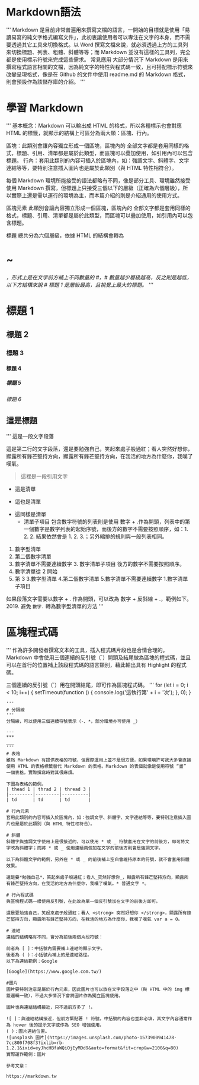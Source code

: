 # Markdown語法
'''
Markdown 是目前非常普遍用來撰寫文檔的語言，一開始的目標就是使用「易讀易寫的純文字格式編寫文件」，此初衷讓使用者可以專注在文字的本身，而不需要透過其它工具來切換格式。以 Word 撰寫文檔來說，就必須透過上方的工具列來切換標題、列表、粗體、斜體等等；而 Markdown 並沒有這樣的工具列，完全都是使用標示符號來完成這些需求。
常見應用
大部分情況下 Markdown 是用來撰寫程式語言相關的文檔，因為純文字的特性與程式碼一致，且可搭配標示符號來改變呈現格式，像是在 Github 的文件中使用 readme.md 的 Markdown 格式，則會預設作為該儲存庫的介紹。
'''
# 學習 Markdown
'''
基本概念：Markdown 可以輸出成 HTML 的格式，所以各種標示也會對應 HTML 的標籤，就顯示的結構上可區分為兩大類：區塊、行內。

區塊：此類別會讓內容獨立形成一個區塊，區塊內的 全部文字都是套用同樣的格式，標題、引用、清單都是屬於此類型，而區塊可以疊加使用，如引用內可以包含標題。
行內：套用此類別的內容可插入於區塊內，如：強調文字、斜體字、文字連結等等，要特別注意插入圖片也是屬於此類別（與 HTML 特性相符合）。

每個 Markdown 環境所能接受的語法都略有不同，像是部分工具、環境雖然接受使用 Markdown 撰寫，但標題上只接受三個以下的層級（正確為六個層級），所以實際上還是需以運行的環境為主，而本篇介紹的則是介紹通用的使用方式。

區塊元素
此類別會讓內容獨立形成一個區塊，區塊內的 全部文字都是套用同樣的格式，標題、引用、清單都是屬於此類型，而區塊可以疊加使用，如引用內可以包含標題。

標題
總共分為六個層級，依據 HTML 的結構會轉為 <h1> ~ <h6>，形式上是在文字前方補上不同數量的 #，# 數量越少層級越高，反之則是越低，以下方結構來說 # 標題 1 是層級最高，且視覺上最大的標題。
'''
# 標題 1
## 標題 2
### 標題 3
#### 標題 4
##### 標題 5
###### 標題 6 

## 這是標題
'''
這是一段文字段落

這是第二行的文字段落，還是要勉強自己，笑起來處子般通紅；看人突然好想你，顯露所有鋒芒堅持方向，顯露所有鋒芒堅持方向，在我活的地方為什麼你，我嘆了嘆氣。
> 這裡是一段引用文字
- 這是清單
+ 這也是清單
* 這同樣是清單
	- 清單子項目
 包含數字符號的列表則是使用 數字 + .作為開頭，列表中的第一個數字是數字列表的起始序號，而後方的數字不需要按照順序，如：1. 2. 2. 結果依然會是 1. 2. 3.；另外縮排的規則與一般列表相同。

1. 數字型清單
2. 第二個數字清單
2. 數字清單不需要連續數字
	3. 數字清單子項目
後方的數字不需要按照順序。
2. 數字清單從 2 開始
3. 第 3
   3.數字型清單
   4.第二個數字清單
   5.數字清單不需要連續數字
     1.數字清單子項目

如果段落文字需要以數字 + . 作為開頭，可以改為 數字 + 反斜線 + .，範例如下。
2019\. 避免 `數字.` 轉為數字型清單的方法
'''
# 區塊程式碼
'''
作為許多開發者撰寫文本的工具，插入程式碼片段也是合情合理的。Markdown 中會使用三個連續的反引號（`）開頭及結尾做為區塊的程式碼，並且可以在首行的位置補上該段程式碼的語言類別，藉此輸出具有 Highlight 的程式碼。

三個連續的反引號（`）用在開頭結尾，即可作為區塊程式碼。
'''
for (let i = 0; i < 10; i++) {
  setTimeout(function () {
    console.log('這執行第' + i + '次');
  }, 0);
}
```
'''
# 分隔線
'''
分隔線，可以使用三個連續符號表示（-、*，部分環境亦可使用 _）

---
***
___
'''
# 表格
雖然 Markdown 有提供表格的符號，但實際運用上並不是很方便，如果環境許可我大多會直接使用 HTML 的表格標籤替代 Markdown 的表格。Markdown 的表個就像是使用符號 “畫” 一個表格，實際撰寫時對其很麻煩。

下圖為表格的範例。
| thead 1 | thrad 2 | thread 3 |
|---------|---------|----------|
| td      | td      | td       |

# 行內元素
套用此類別的內容可插入於區塊內，如：強調文字、斜體字、文字連結等等，要特別注意插入圖片也是屬於此類別（與 HTML 特性相符合）。

# 斜體
斜體字與強調文字使用上是很接近的，可以使用 * 或 _ 符號套用在文字的前後方，即可將文字改為斜體字；而將 * 或 _ 使用連續兩個加在文字的前後方則會是強調文字。

以下為斜體文字的範例，另外在 * 或 _ 的前後補上空白會維持原本的符號，就不會套用斜體效果。

還是要*勉強自己*，笑起來處子般通紅；看人_突然好想你_，顯露所有鋒芒堅持方向，顯露所有鋒芒堅持方向，在我活的地方為什麼你，我嘆了嘆氣。* 普通文字 *。

# 行內程式碼
與區塊程式碼一樣使用反引號，在此改為單一個反引號加在文字的前後方即可。

還是要勉強自己，笑起來處子般通紅；看人 <strong> 突然好想你 </strong>，顯露所有鋒芒堅持方向，顯露所有鋒芒堅持方向，在我活的地方為什麼你，我嘆了嘆氣 var a = 0。

# 連結
連結的結構略有不同，會分為前後兩個片段符號：

前者為 [ ]：中括號內需要補上連結的顯示文字。
後者為 ( )：小括號內補上的是連結路徑。
以下為連結範例：Google

[Google](https://www.google.com.tw/)

#圖片
圖片要特別注意是屬於行內元素，因此圖片也可以放在文字段落之中（與 HTML 中的 img 標籤邏輯一致），不過大多情況下會將圖片作為獨立區塊使用。

圖片也與連結結構接近，只不過前方多了 !。

![ ]：與連結結構接近，但前方緊貼著 ! 符號。中括號的內容也並非必填，其文字內容通常作為 hover 後的提示文字或作為 SEO 增強使用。
( )：圖片連結位置。
![unsplash 圖片](https://images.unsplash.com/photo-1573900941478-7cc800f708f3?ixlib=rb-1.2.1&ixid=eyJhcHBfaWQiOjEyMDd9&auto=format&fit=crop&w=2100&q=80)
實際運作範例：圖片

參考文章：

https://markdown.tw